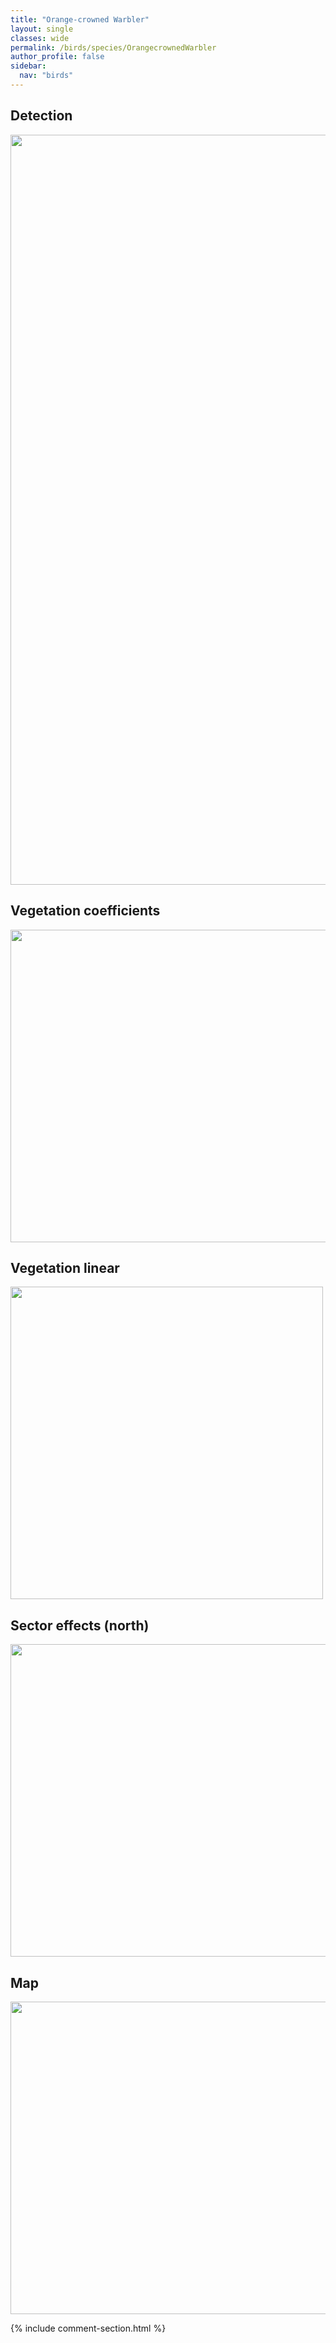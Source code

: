 ```yaml
---
title: "Orange-crowned Warbler"
layout: single
classes: wide
permalink: /birds/species/OrangecrownedWarbler
author_profile: false
sidebar:
  nav: "birds"
---
```


<h2>Detection</h2>

<a href="https://drive.google.com/uc?export=view&id=1qFitXCJH90fulVyHq0mCc7ItsFb4nJTx">
<img src="https://drive.google.com/uc?export=view&id=1qFitXCJH90fulVyHq0mCc7ItsFb4nJTx" height = "1200" width = "800">
</a>

<h2>Vegetation coefficients</h2>

<a href="https://drive.google.com/uc?export=view&id=1cLoh8WG00jr9JbOQ8XV6kjMpR3WVJF5L">
<img src="https://drive.google.com/uc?export=view&id=1cLoh8WG00jr9JbOQ8XV6kjMpR3WVJF5L" height = "500" width = "1000">
</a>

<h2>Vegetation linear</h2>

<a href="https://drive.google.com/uc?export=view&id=1bkjr-bBds8uOvJVUm0kl_lSQv2XJGLbB">
<img src="https://drive.google.com/uc?export=view&id=1bkjr-bBds8uOvJVUm0kl_lSQv2XJGLbB" height = "500" width = "500">
</a>

<h2>Sector effects (north)</h2>

<a href="https://drive.google.com/uc?export=view&id=1SjdnbKCrI9cVTh-dK7ivxeS3S08sjH60">
<img src="https://drive.google.com/uc?export=view&id=1SjdnbKCrI9cVTh-dK7ivxeS3S08sjH60" height = "500" width = "1000">
</a>

<h2>Map</h2>

<a href="https://drive.google.com/uc?export=view&id=1IXPf6fLbtbnqH6A3bByRX91VNPHtq-ja">
<img src="https://drive.google.com/uc?export=view&id=1IXPf6fLbtbnqH6A3bByRX91VNPHtq-ja" height = "500" width = "1500">
</a>

{% include comment-section.html %}
